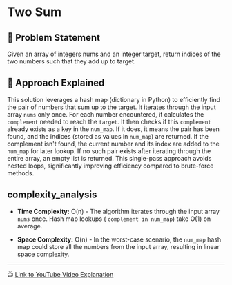 # Two Sum

## 📝 Problem Statement

Given an array of integers nums and an integer target, return indices of the two numbers such that they add up to target.

## 🤔 Approach Explained

This solution leverages a hash map (dictionary in Python) to efficiently find the pair of numbers that sum up to the target.  It iterates through the input array `nums` only once. For each number encountered, it calculates the `complement` needed to reach the `target`.  It then checks if this `complement` already exists as a key in the `num_map`. If it does, it means the pair has been found, and the indices (stored as values in `num_map`) are returned. If the complement isn't found, the current number and its index are added to the `num_map` for later lookup. If no such pair exists after iterating through the entire array, an empty list is returned. This single-pass approach avoids nested loops, significantly improving efficiency compared to brute-force methods.


##  complexity_analysis

- **Time Complexity:** O(n) - The algorithm iterates through the input array `nums` once.  Hash map lookups ( `complement in num_map`) take O(1) on average.

- **Space Complexity:** O(n) - In the worst-case scenario, the `num_map` hash map could store all the numbers from the input array, resulting in linear space complexity.


---

📺 [Link to YouTube Video Explanation](your-youtube-link-here)
